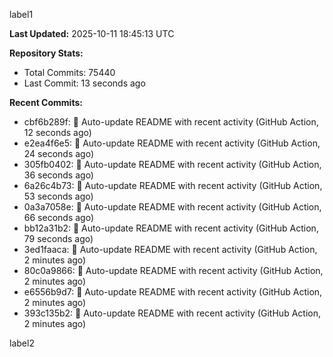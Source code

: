 
label1 
<!-- ACTIVITY_START -->
**Last Updated:** 2025-10-11 18:45:13 UTC

**Repository Stats:**
- Total Commits: 75440
- Last Commit: 13 seconds ago

**Recent Commits:**
- cbf6b289f: 🤖 Auto-update README with recent activity (GitHub Action, 12 seconds ago)
- e2ea4f6e5: 🤖 Auto-update README with recent activity (GitHub Action, 24 seconds ago)
- 305fb0402: 🤖 Auto-update README with recent activity (GitHub Action, 36 seconds ago)
- 6a26c4b73: 🤖 Auto-update README with recent activity (GitHub Action, 53 seconds ago)
- 0a3a7058e: 🤖 Auto-update README with recent activity (GitHub Action, 66 seconds ago)
- bb12a31b2: 🤖 Auto-update README with recent activity (GitHub Action, 79 seconds ago)
- 3ed1faaca: 🤖 Auto-update README with recent activity (GitHub Action, 2 minutes ago)
- 80c0a9866: 🤖 Auto-update README with recent activity (GitHub Action, 2 minutes ago)
- e6556b9d7: 🤖 Auto-update README with recent activity (GitHub Action, 2 minutes ago)
- 393c135b2: 🤖 Auto-update README with recent activity (GitHub Action, 2 minutes ago)
<!-- ACTIVITY_END -->

label2
